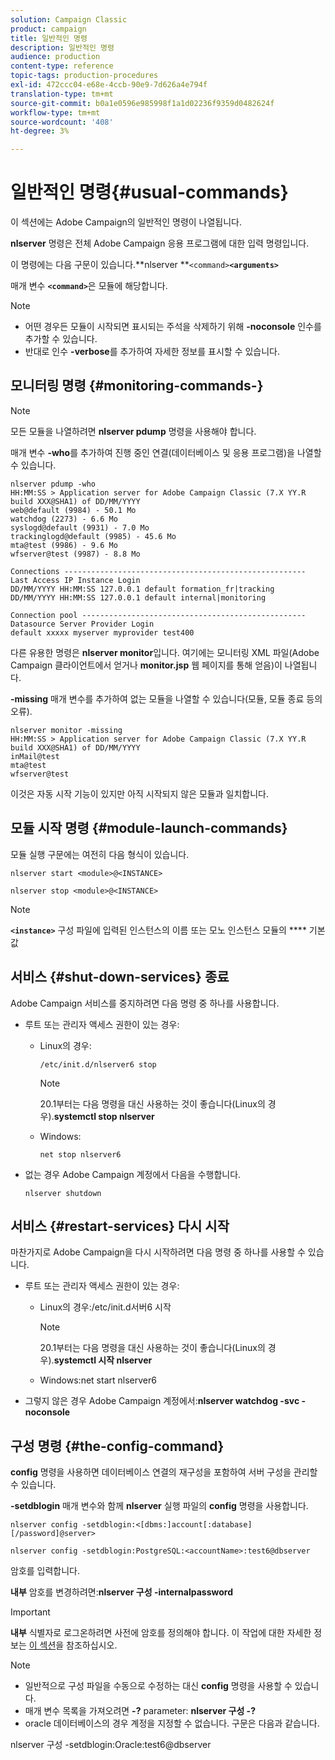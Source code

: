 ```yaml
---
solution: Campaign Classic
product: campaign
title: 일반적인 명령
description: 일반적인 명령
audience: production
content-type: reference
topic-tags: production-procedures
exl-id: 472ccc04-e68e-4ccb-90e9-7d626a4e794f
translation-type: tm+mt
source-git-commit: b0a1e0596e985998f1a1d02236f9359d0482624f
workflow-type: tm+mt
source-wordcount: '408'
ht-degree: 3%

---
```


# 일반적인 명령{#usual-commands}

이 섹션에는 Adobe Campaign의 일반적인 명령이 나열됩니다.

**nlserver** 명령은 전체 Adobe Campaign 응용 프로그램에 대한 입력 명령입니다.

이 명령에는 다음 구문이 있습니다.**nlserver **`<command>`****`<arguments>`****

매개 변수 **`<command>`**&#x200B;은 모듈에 해당합니다.

>[!NOTE]
>
>* 어떤 경우든 모듈이 시작되면 표시되는 주석을 삭제하기 위해 **-noconsole** 인수를 추가할 수 있습니다.
>* 반대로 인수 **-verbose**&#x200B;를 추가하여 자세한 정보를 표시할 수 있습니다.

>



## 모니터링 명령 {#monitoring-commands-}

>[!NOTE]
>
>모든 모듈을 나열하려면 **nlserver pdump** 명령을 사용해야 합니다.

매개 변수 **-who**&#x200B;를 추가하여 진행 중인 연결(데이터베이스 및 응용 프로그램)을 나열할 수 있습니다.

```
nlserver pdump -who
HH:MM:SS > Application server for Adobe Campaign Classic (7.X YY.R build XXX@SHA1) of DD/MM/YYYY
web@default (9984) - 50.1 Mo
watchdog (2273) - 6.6 Mo
syslogd@default (9931) - 7.0 Mo
trackinglogd@default (9985) - 45.6 Mo
mta@test (9986) - 9.6 Mo
wfserver@test (9987) - 8.8 Mo

Connections ------------------------------------------------------
Last Access IP Instance Login 
DD/MM/YYYY HH:MM:SS 127.0.0.1 default formation_fr|tracking
DD/MM/YYYY HH:MM:SS 127.0.0.1 default internal|monitoring

Connection pool --------------------------------------------------
Datasource Server Provider Login 
default xxxxx myserver myprovider test400
```

다른 유용한 명령은 **nlserver monitor**&#x200B;입니다. 여기에는 모니터링 XML 파일(Adobe Campaign 클라이언트에서 얻거나 **monitor.jsp** 웹 페이지를 통해 얻음)이 나열됩니다.

**-missing** 매개 변수를 추가하여 없는 모듈을 나열할 수 있습니다(모듈, 모듈 종료 등의 오류).

```
nlserver monitor -missing
HH:MM:SS > Application server for Adobe Campaign Classic (7.X YY.R build XXX@SHA1) of DD/MM/YYYY
inMail@test
mta@test
wfserver@test
```

이것은 자동 시작 기능이 있지만 아직 시작되지 않은 모듈과 일치합니다.

## 모듈 시작 명령 {#module-launch-commands}

모듈 실행 구문에는 여전히 다음 형식이 있습니다.

```
nlserver start <module>@<INSTANCE>
```

```
nlserver stop <module>@<INSTANCE>
```

>[!NOTE]
>
>**`<instance>`** 구성 파일에 입력된 인스턴스의 이름 또는 모노 인스턴스 모듈의  **** 기본값

## 서비스 {#shut-down-services} 종료

Adobe Campaign 서비스를 중지하려면 다음 명령 중 하나를 사용합니다.

* 루트 또는 관리자 액세스 권한이 있는 경우:

   * Linux의 경우:

      ```
      /etc/init.d/nlserver6 stop
      ```

      >[!NOTE]
      >
      >20.1부터는 다음 명령을 대신 사용하는 것이 좋습니다(Linux의 경우).**systemctl stop nlserver**

   * Windows:

      ```
      net stop nlserver6
      ```

* 없는 경우 Adobe Campaign 계정에서 다음을 수행합니다.

   ```
   nlserver shutdown 
   ```

## 서비스 {#restart-services} 다시 시작

마찬가지로 Adobe Campaign을 다시 시작하려면 다음 명령 중 하나를 사용할 수 있습니다.

* 루트 또는 관리자 액세스 권한이 있는 경우:

   * Linux의 경우:/etc/init.d서버6 시작

      >[!NOTE]
      >
      >20.1부터는 다음 명령을 대신 사용하는 것이 좋습니다(Linux의 경우).**systemctl 시작 nlserver**

   * Windows:net start nlserver6

* 그렇지 않은 경우 Adobe Campaign 계정에서:**nlserver watchdog -svc -noconsole**

## 구성 명령 {#the-config-command}

**config** 명령을 사용하면 데이터베이스 연결의 재구성을 포함하여 서버 구성을 관리할 수 있습니다.

**-setdblogin** 매개 변수와 함께 **nlserver** 실행 파일의 **config** 명령을 사용합니다.

```
nlserver config -setdblogin:<[dbms:]account[:database][/password]@server>
```

```
nlserver config -setdblogin:PostgreSQL:<accountName>:test6@dbserver
```

암호를 입력합니다.

**내부** 암호를 변경하려면:**nlserver 구성 -internalpassword**

>[!IMPORTANT]
>
>**내부** 식별자로 로그온하려면 사전에 암호를 정의해야 합니다. 이 작업에 대한 자세한 정보는 [이 섹션](../../installation/using/configuring-campaign-server.md#internal-identifier)을 참조하십시오.

>[!NOTE]
>
>* 일반적으로 구성 파일을 수동으로 수정하는 대신 **config** 명령을 사용할 수 있습니다.
>* 매개 변수 목록을 가져오려면 **-?** parameter: **nlserver 구성 -?**
>* oracle 데이터베이스의 경우 계정을 지정할 수 없습니다. 구문은 다음과 같습니다.

>
>  
nlserver 구성 -setdblogin:Oracle:test6@dbserver

